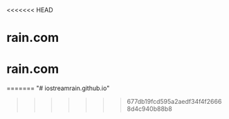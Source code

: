 <<<<<<< HEAD
# rain.com
# rain.com
=======
"# iostreamrain.github.io" 
>>>>>>> 677db19fcd595a2aedf34f4f26668d4c940b88b8
